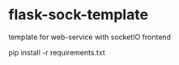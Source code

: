 # flask-sock-template
template for web-service with socketIO frontend

pip install -r requirements.txt